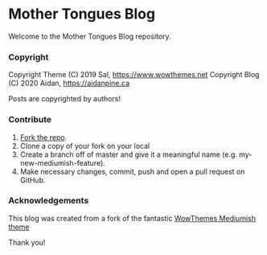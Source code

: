 # Mother Tongues Blog

Welcome to the Mother Tongues Blog repository.

### Copyright

Copyright Theme (C) 2019 Sal, https://www.wowthemes.net
Copyright Blog (C) 2020 Aidan, https://aidanpine.ca

Posts are copyrighted by authors!

### Contribute

1. [Fork the repo](https://github.com/roedoejet/mothertongues-blog).
2. Clone a copy of your fork on your local
3. Create a branch off of master and give it a meaningful name (e.g. my-new-mediumish-feature).
4. Make necessary changes, commit, push and open a pull request on GitHub.

### Acknowledgements

This blog was created from a fork of the fantastic [WowThemes Mediumish theme](https://wowthemesnet.github.io/mediumish-theme-jekyll/)

Thank you!
